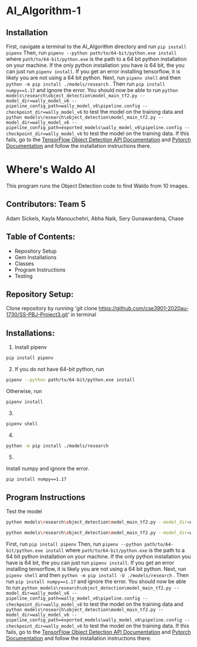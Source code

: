 # AI_Algorithm-1
## Installation
First, navigate a terminal to the AI_Algorithm directory and run `pip install pipenv`
Then, run `pipenv --python path/to/64-bit/python.exe install` where `path/to/64-bit/python.exe` is the path to a 64 bit python installation on your machine. If the only python installation you have is 64 bit, the you can just run `pipenv install`.
If you get an error installing tensorflow, it is likely you are not using a 64 bit python.
Next, run `pipenv shell` and then `python -m pip install ./models/research` . Then run `pip install numpy==1.17` and ignore the error. You should now be able to run `python models\research\object_detection\model_main_tf2.py --model_dir=wally_model_v6 --pipeline_config_path=wally_model_v6\pipeline.config --checkpoint_dir=wally_model_v6` to test the model on the training data and `python models\research\object_detection\model_main_tf2.py --model_dir=wally_model_v6 --pipeline_config_path=exported_models\wally_model_v6\pipeline.config --checkpoint_dir=wally_model_v6` to test the model on the training data. 
If this fails, go to the [TensorFlow Object Detection API Documentation](https://tensorflow-object-detection-api-tutorial.readthedocs.io/en/latest/install.html) and [Pytorch Documentation](https://pytorch.org/get-started/locally/) and follow the installation instructions there.

# Where's Waldo AI 
This program runs the Object Detection code to find Waldo from 10 images. 

## Contributors: Team 5
Adam Sickels, Kayla Manouchehri, Abha Naik, Sery Gunawardena, Chase 

## Table of Contents:
- Repository Setup
- Gem Installations
- Classes
- Program Instructions 
- Testing

## Repository Setup:

Clone repository by running 'git clone https://github.com/cse3901-2020au-1730/SS-PBJ-Project3.git' in terminal

## Installations:

1. Install pipenv
```bash
pip install pipenv
```
2. If you do not have 64-bit python, run
```bash
pipenv --python path/to/64-bit/python.exe install
```

Otherwise, run
```bash
pipenv install
```
3. 
```bash
pipenv shell
```

4. 
```bash
python -m pip install ./models/research
```

5. 
Install numpy and ignore the error. 
```bash
pip install numpy==1.17
```

## Program Instructions

Test the model 
```bash
python models\research\object_detection\model_main_tf2.py --model_dir=wally_model_v6 --pipeline_config_path=wally_model_v6\pipeline.config --checkpoint_dir=wally_model_v6
```

```bash
python models\research\object_detection\model_main_tf2.py --model_dir=wally_model_v6 --pipeline_config_path=exported_models\wally_model_v6\pipeline.config --checkpoint_dir=wally_model_v6
```
First, run `pip install pipenv`
Then, run `pipenv --python path/to/64-bit/python.exe install` where `path/to/64-bit/python.exe` is the path to a 64 bit python installation on your machine. If the only python installation you have is 64 bit, the you can just run `pipenv install`.
If you get an error installing tensorflow, it is likely you are not using a 64 bit python.
Next, run `pipenv shell` and then `python -m pip install -U ./models/research` . Then run `pip install numpy==1.17` and ignore the error. You should now be able to run `python models\research\object_detection\model_main_tf2.py --model_dir=wally_model_v6 --pipeline_config_path=wally_model_v6\pipeline.config --checkpoint_dir=wally_model_v6` to test the model on the training data and `python models\research\object_detection\model_main_tf2.py --model_dir=wally_model_v6 --pipeline_config_path=exported_models\wally_model_v6\pipeline.config --checkpoint_dir=wally_model_v6` to test the model on the training data. 
If this fails, go to the [TensorFlow Object Detection API Documentation](https://tensorflow-object-detection-api-tutorial.readthedocs.io/en/latest/install.html) and [Pytorch Documentation](https://pytorch.org/get-started/locally/) and follow the installation instructions there.


